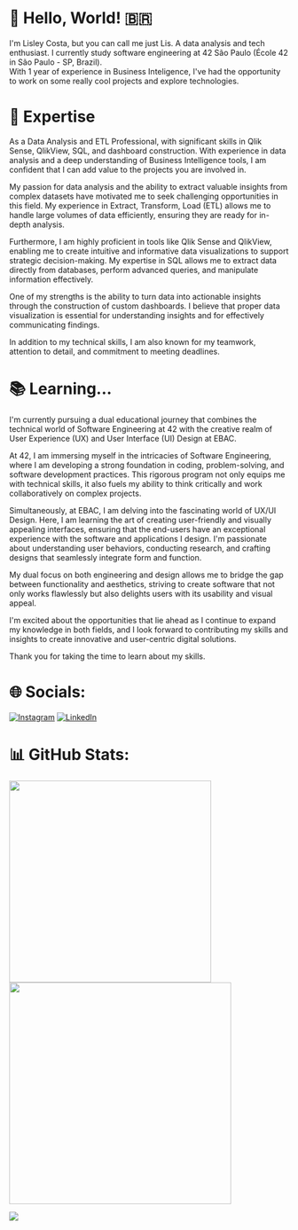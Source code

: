 # 👋 Hello, World! 🇧🇷

I'm Lisley Costa, but you can call me just Lis. A data analysis and tech enthusiast. I currently study software engineering at 42 São Paulo (École 42 in São Paulo - SP, Brazil). </br>
With 1 year of experience in Business Inteligence, I've had the opportunity to work on some really cool projects and explore technologies.

# 🚀 Expertise

As a Data Analysis and ETL Professional, with significant skills in Qlik Sense, QlikView, SQL, and dashboard construction. With experience in data analysis and a deep understanding of Business Intelligence tools, I am confident that I can add value to the projects you are involved in.

My passion for data analysis and the ability to extract valuable insights from complex datasets have motivated me to seek challenging opportunities in this field. My experience in Extract, Transform, Load (ETL) allows me to handle large volumes of data efficiently, ensuring they are ready for in-depth analysis.

Furthermore, I am highly proficient in tools like Qlik Sense and QlikView, enabling me to create intuitive and informative data visualizations to support strategic decision-making. My expertise in SQL allows me to extract data directly from databases, perform advanced queries, and manipulate information effectively.

One of my strengths is the ability to turn data into actionable insights through the construction of custom dashboards. I believe that proper data visualization is essential for understanding insights and for effectively communicating findings.

In addition to my technical skills, I am also known for my teamwork, attention to detail, and commitment to meeting deadlines. 

# 📚 Learning... 

I'm currently pursuing a dual educational journey that combines the technical world of Software Engineering at 42 with the creative realm of User Experience (UX) and User Interface (UI) Design at EBAC.

At 42, I am immersing myself in the intricacies of Software Engineering, where I am developing a strong foundation in coding, problem-solving, and software development practices. This rigorous program not only equips me with technical skills, it also fuels my ability to think critically and work collaboratively on complex projects.

Simultaneously, at EBAC, I am delving into the fascinating world of UX/UI Design. Here, I am learning the art of creating user-friendly and visually appealing interfaces, ensuring that the end-users have an exceptional experience with the software and applications I design. I'm passionate about understanding user behaviors, conducting research, and crafting designs that seamlessly integrate form and function.

My dual focus on both engineering and design allows me to bridge the gap between functionality and aesthetics, striving to create software that not only works flawlessly but also delights users with its usability and visual appeal.

I'm excited about the opportunities that lie ahead as I continue to expand my knowledge in both fields, and I look forward to contributing my skills and insights to create innovative and user-centric digital solutions.

Thank you for taking the time to learn about my skills. 

# 🌐 Socials:
[![Instagram](https://img.shields.io/badge/Instagram-%23E4405F.svg?logo=Instagram&logoColor=white)](https://instagram.com/solismesmo) [![LinkedIn](https://img.shields.io/badge/LinkedIn-%230077B5.svg?logo=linkedin&logoColor=white)](https://linkedin.com/in/lisleycosta)  

# 📊 GitHub Stats:
<img src="https://github-readme-stats-wheat-two-53.vercel.app/api?username=solismesmo&theme=neon&hide_border=false&include_all_commits=false&count_private=false"  width="364px" />                    <img src="https://github-readme-streak-stats.herokuapp.com/?user=solismesmo&theme=neon&hide_border=false"  width="400px" />



![](https://github-readme-stats-wheat-two-53.vercel.app/api/top-langs/?username=solismesmo&theme=neon&hide_border=false&include_all_commits=false&count_private=false&layout=compact)
